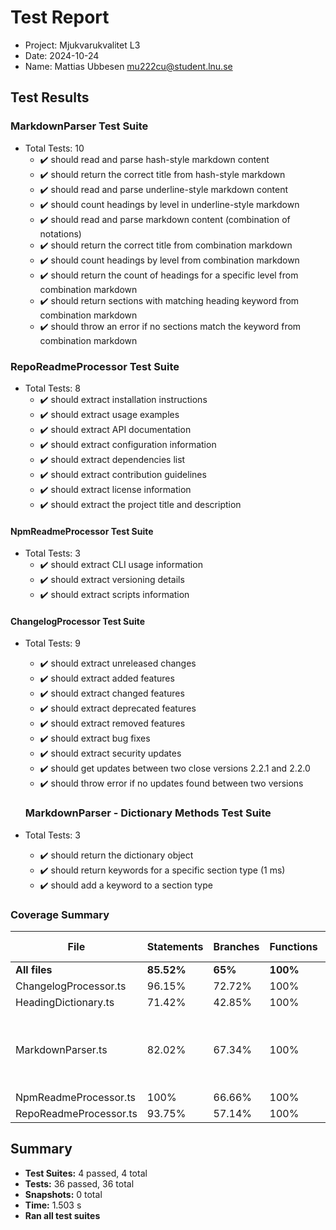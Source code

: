 # Test Report

- Project: Mjukvarukvalitet L3
- Date: 2024-10-24
- Name: Mattias Ubbesen <mu222cu@student.lnu.se>

## **Test Results**

### **MarkdownParser Test Suite**

- Total Tests: 10
  - ✔️ should read and parse hash-style markdown content
  - ✔️ should return the correct title from hash-style markdown
  - ✔️ should read and parse underline-style markdown content
  - ✔️ should count headings by level in underline-style markdown
  - ✔️ should read and parse markdown content (combination of notations)
  - ✔️ should return the correct title from combination markdown
  - ✔️ should count headings by level from combination markdown
  - ✔️ should return the count of headings for a specific level from combination markdown
  - ✔️ should return sections with matching heading keyword from combination markdown
  - ✔️ should throw an error if no sections match the keyword from combination markdown

### **RepoReadmeProcessor Test Suite**

- Total Tests: 8
  - ✔️ should extract installation instructions
  - ✔️ should extract usage examples
  - ✔️ should extract API documentation
  - ✔️ should extract configuration information
  - ✔️ should extract dependencies list
  - ✔️ should extract contribution guidelines
  - ✔️ should extract license information
  - ✔️ should extract the project title and description

#### **NpmReadmeProcessor Test Suite**

- Total Tests: 3
  - ✔️ should extract CLI usage information
  - ✔️ should extract versioning details
  - ✔️ should extract scripts information

#### **ChangelogProcessor Test Suite**

- Total Tests: 9
  - ✔️ should extract unreleased changes
  - ✔️ should extract added features
  - ✔️ should extract changed features
  - ✔️ should extract deprecated features
  - ✔️ should extract removed features
  - ✔️ should extract bug fixes
  - ✔️ should extract security updates
  - ✔️ should get updates between two close versions 2.2.1 and 2.2.0
  - ✔️ should throw error if no updates found between two versions

  ### **MarkdownParser - Dictionary Methods Test Suite**

- Total Tests: 3
  - ✔️ should return the dictionary object
  - ✔️ should return keywords for a specific section type (1 ms)
  - ✔️ should add a keyword to a section type

### **Coverage Summary**

| **File**               | **Statements** | **Branches** | **Functions** | **Lines** | **Uncovered Lines**                                         |
| ---------------------- | -------------- | ------------ | ------------- | --------- | ----------------------------------------------------------- |
| **All files**          | **85.52%**     | **65%**      | **100%**      | **85.9%** |                                                             |
| ChangelogProcessor.ts  | 96.15%         | 72.72%       | 100%          | 96.15%    | 133                                                         |
| HeadingDictionary.ts   | 71.42%         | 42.85%       | 100%          | 71.42%    | 61-64, 98                                                   |
| MarkdownParser.ts      | 82.02%         | 67.34%       | 100%          | 82.75%    | 77, 82, 98, 126, 148-153, 236, 259, 310, 324, 355, 400, 424 |
| NpmReadmeProcessor.ts  | 100%           | 66.66%       | 100%          | 100%      | 35, 44                                                      |
| RepoReadmeProcessor.ts | 93.75%         | 57.14%       | 100%          | 93.33%    | 126                                                         |

## **Summary**

- **Test Suites:** 4 passed, 4 total
- **Tests:** 36 passed, 36 total
- **Snapshots:** 0 total
- **Time:** 1.503 s
- **Ran all test suites**
